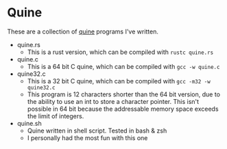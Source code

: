 # Quine

These are a collection of [quine](https://en.wikipedia.org/wiki/Quine_\(computing\)) programs I've written.

- quine.rs
    - This is a rust version, which can be compiled with `rustc quine.rs`
- quine.c
    - This is a 64 bit C quine, which can be compiled with `gcc -w quine.c`
- quine32.c
    - This is a 32 bit C quine, which can be compiled with `gcc -m32 -w quine32.c`
    - This program is 12 characters shorter than the 64 bit version, due to the ability to use an int to store a character pointer.  This isn't possible in 64 bit because the addressable memory space exceeds the limit of integers.
- quine.sh
    - Quine written in shell script.  Tested in bash & zsh
    - I personally had the most fun with this one
